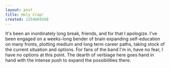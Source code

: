 ```yaml
--- 
layout: post
title: Holy Crap!
created: 1254669268
---
```

It's been an inordinately long break, friends, and for that I apologize.  I've been engaged on a weeks-long bender of brain expanding self-education on many fronts, plotting medium and long term career paths, taking stock of the current situation and options.  For fans of the band I'm in, have no fear, I have no options at this point.  The dearth of verbiage here goes hand in hand with the intense push to expand the possibilities there.
